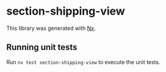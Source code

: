 # section-shipping-view

This library was generated with [Nx](https://nx.dev).

## Running unit tests

Run `nx test section-shipping-view` to execute the unit tests.
